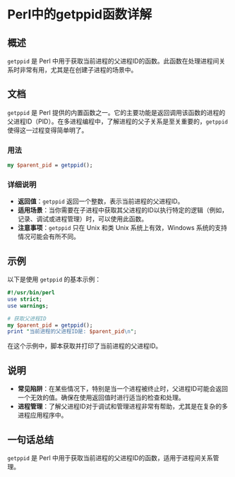<!--
Meta Description: # Perl中的getppid函数详解 ## 概述 `getppid` 是 Perl 中用于获取当前进程的父进程ID的函数。此函数在处理进程间关系时非常有用，尤其是在创建子进程的场景中。 ## 文档 `getppid` 是 Perl 提供的内置函数之一。它的主要功能是返回调用该函数的进程的父进程ID...
Meta Keywords: getppid, perl, parent_pid, 中用于获取当前进程的父进程id的函数, unix
-->

# Perl中的getppid函数详解

## 概述
`getppid` 是 Perl 中用于获取当前进程的父进程ID的函数。此函数在处理进程间关系时非常有用，尤其是在创建子进程的场景中。

## 文档
`getppid` 是 Perl 提供的内置函数之一。它的主要功能是返回调用该函数的进程的父进程ID（PID）。在多进程编程中，了解进程的父子关系是至关重要的，`getppid` 使得这一过程变得简单明了。

### 用法
```perl
my $parent_pid = getppid();
```

### 详细说明
- **返回值**：`getppid` 返回一个整数，表示当前进程的父进程ID。
- **适用场景**：当你需要在子进程中获取其父进程的ID以执行特定的逻辑（例如，记录、调试或进程管理）时，可以使用此函数。
- **注意事项**：`getppid` 只在 Unix 和类 Unix 系统上有效，Windows 系统的支持情况可能会有所不同。

## 示例
以下是使用 `getppid` 的基本示例：

```perl
#!/usr/bin/perl
use strict;
use warnings;

# 获取父进程ID
my $parent_pid = getppid();
print "当前进程的父进程ID是: $parent_pid\n";
```

在这个示例中，脚本获取并打印了当前进程的父进程ID。

## 说明
- **常见陷阱**：在某些情况下，特别是当一个进程被终止时，父进程ID可能会返回一个无效的值。确保在使用返回值时进行适当的检查和处理。
- **进程管理**：了解父进程ID对于调试和管理进程非常有帮助，尤其是在复杂的多进程应用程序中。

## 一句话总结
`getppid` 是 Perl 中用于获取当前进程的父进程ID的函数，适用于进程间关系管理。